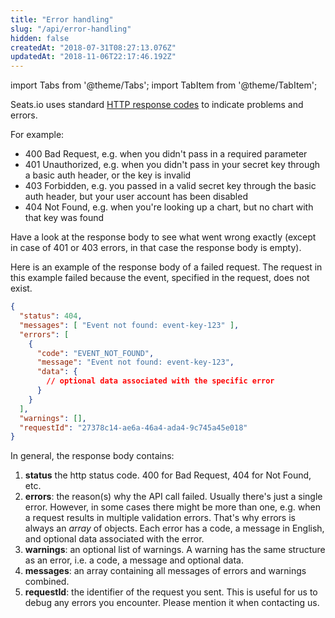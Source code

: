 ```yaml
---
title: "Error handling"
slug: "/api/error-handling"
hidden: false
createdAt: "2018-07-31T08:27:13.076Z"
updatedAt: "2018-11-06T22:17:46.192Z"
---
```


import Tabs from '@theme/Tabs';
import TabItem from '@theme/TabItem';

Seats.io uses standard [HTTP response codes](https://en.wikipedia.org/wiki/List_of_HTTP_status_codes) to indicate problems and errors.

For example: 

* 400 Bad Request, e.g. when you didn't pass in a required parameter
* 401 Unauthorized, e.g. when you didn't pass in your secret key through a basic auth header, or the key is invalid
* 403 Forbidden, e.g. you passed in a valid secret key through the basic auth header, but your user account has been disabled
* 404 Not Found, e.g. when you're looking up a chart, but no chart with that key was found

Have a look at the response body to see what went wrong exactly (except in case of 401 or 403 errors, in that case the response body is empty). 

Here is an example of the response body of a failed request. The request in this example failed because the event, specified in the request, does not exist. 

```json
{
  "status": 404,
  "messages": [ "Event not found: event-key-123" ],
  "errors": [
    {
      "code": "EVENT_NOT_FOUND",
      "message": "Event not found: event-key-123",
      "data": {
        // optional data associated with the specific error 
      }
    }
  ],
  "warnings": [],
  "requestId": "27378c14-ae6a-46a4-ada4-9c745a45e018"
}
```

In general, the response body contains:

1. **status** the http status code. 400 for Bad Request, 404 for Not Found, etc. 
2. **errors**: the reason(s) why the API call failed. Usually there's just a single error. However, in some cases there might be more than one, e.g. when a request results in multiple validation errors. That's why errors is always an *array* of objects. Each error has a code, a message in English, and optional data associated with the error.  
3. **warnings**: an optional list of warnings. A warning has the same structure as an error, i.e. a code, a message and optional data. 
4. **messages**: an array containing all messages of errors and warnings combined.  
5. **requestId**: the identifier of the request you sent. This is useful for us to debug any errors you encounter. Please mention it when contacting us.
